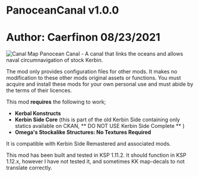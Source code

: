 # PanoceanCanal v1.0.0
# Author: Caerfinon 08/23/2021
![Canal Map](https://i.imgur.com/tJjIGcO.png)
Panocean Canal - A canal that links the oceans and allows naval circumnavigation of stock Kerbin.

The mod only provides configuration files for other mods. It makes no modification to these other mods original assets or functions. 
You must acquire and install these mods for your own personal use and must abide by the terms of their licences.  

This mod **requires** the following to work;

- **Kerbal Konstructs**
- **Kerbin Side Core** (this is part of the old Kerbin Side containing only statics available on CKAN, ** DO NOT USE  Kerbin Side Complete ** )
- **Omega's Stockalike Structures: No Textures Required**

It is compatible with Kerbin Side Remastered and associated mods. 

This mod has been built and tested in KSP 1.11.2. It should function in KSP 1.12.x, however I have not tested it, and sometimes KK map-decals to not translate correctly.



